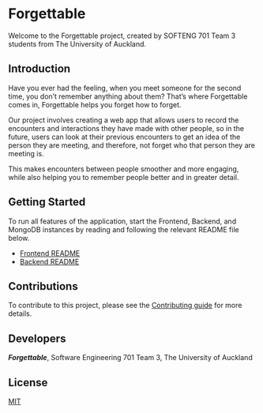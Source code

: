 # Forgettable

Welcome to the Forgettable project, created by SOFTENG 701 Team 3 students from The University of Auckland.

## Introduction

Have you ever had the feeling, when you meet someone for the second time, you don’t remember anything about them? That’s where Forgettable comes in, Forgettable helps you forget how to forget.

Our project involves creating a web app that allows users to record the encounters and interactions they have made with other people, so in the future, users can look at their previous encounters to get an idea of the person they are meeting, and therefore, not forget who that person they are meeting is.

This makes encounters between people smoother and more engaging, while also helping you to remember people better and in greater detail.

## Getting Started

To run all features of the application, start the Frontend, Backend, and MongoDB instances by reading and following the relevant README file below.

- [Frontend README](./forgettable-frontend/)
- [Backend README](./backend/)

## Contributions
To contribute to this project, please see the [Contributing guide](CONTRIBUTING.md) for more details.

## Developers
_**Forgettable**_, Software Engineering 701 Team 3, The University of Auckland

## License
[MIT](LICENSE)


